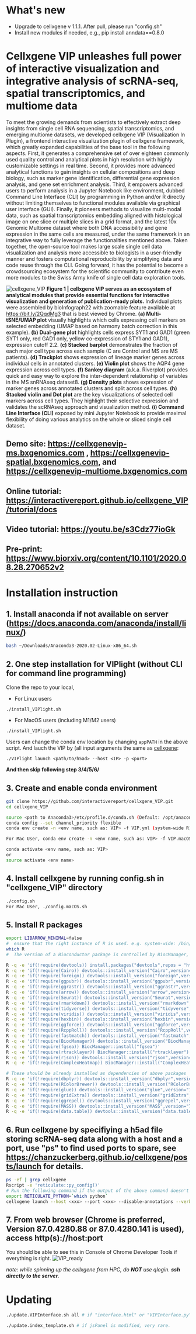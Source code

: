 # What's new
* Upgrade to cellxgene v 1.1.1. After pull, please run "config.sh"
* Install new modules if needed, e.g., pip install anndata==0.8.0

# Cellxgene VIP unleashes full power of interactive visualization and integrative analysis of scRNA-seq, spatial transcriptomics, and multiome data

To meet the growing demands from scientists to effectively extract deep insights from single cell RNA sequencing, spatial transcriptomics, and emerging multiome datasets, we developed cellxgene VIP (Visualization In Plugin), a frontend interactive visualization plugin of cellxgene framework, which greatly expanded capabilities of the base tool in the following aspects. First, it generates a comprehensive set of over eighteen commonly used quality control and analytical plots in high resolution with highly customizable settings in real time. Second, it provides more advanced analytical functions to gain insights on cellular compositions and deep biology, such as marker gene identification, differential gene expression analysis, and gene set enrichment analysis. Third, it empowers advanced users to perform analysis in a Jupyter Notebook like environment, dubbed Command Line Interface (CLI) by programming in Python and/or R directly without limiting themselves to functional modules available via graphical user interface (GUI). Finally, it pioneers methods to visualize multi-modal data, such as spatial transcriptomics embedding aligned with histological image on one slice or multiple slices in a grid format, and the latest 10x Genomic Multiome dataset where both DNA accessibility and gene expression in the same cells are measured, under the same framework in an integrative way to fully leverage the functionalities mentioned above. Taken together, the open-source tool makes large scale single cell data visualization and analysis more accessible to biologists in a user-friendly manner and fosters computational reproducibility by simplifying data and code reuse through the CLI.  Going forward, it has the potential to become a crowdsourcing ecosystem for the scientific community to contribute even more modules to the Swiss Army knife of single cell data exploration tools.

![cellxgene_VIP](https://interactivereport.github.io/cellxgene_VIP/cellxgene_VIP.png?raw=true "cellxgene_VIP")
**Figure 1 | cellxgene VIP serves as an ecosystem of analytical modules that provide essential functions for interactive visualization and generation of publication-ready plots.** Individual plots were assembled by bioInfograph22 with zoomable feature available at https://bit.ly/2QqdMg3 that is best viewed by Chrome.
**(a) Multi-tSNE/UMAP plot** visually highlights which cells expressing cell markers on selected embedding (UMAP
based on harmony batch correction in this example). **(b) Dual-gene plot** highlights cells express SYT1 and GAD1
(green SYT1 only, red GAD1 only, yellow co-expression of STY1 and GAD1), expression cutoff 2.2. **(c) Stacked
barplot** demonstrates the fraction of each major cell type across each sample (C are Control and MS are MS
patients). **(d) Trackplot** shows expression of lineage marker genes across individual cells in annotated clusters.
**(e) Violin plot** shows the AQP4 gene expression across cell types. **(f) Sankey diagram** (a.k.a. Riverplot) provides
quick and easy way to explore the inter-dependent relationship of variables in the MS snRNAseq dataset8. **(g)
Density plots** shows expression of marker genes across annotated clusters and split across cell types. **(h)
Stacked violin and Dot plot** are the key visualizations of selected cell markers across cell types. They highlight
their selective expression and validates the scRNAseq approach and visualization method. **(i) Command Line
Interface (CLI)** exposed by mini Jupyter Notebook to provide maximal flexibility of doing various analytics on the
whole or sliced single cell dataset.

## Demo site: https://cellxgenevip-ms.bxgenomics.com , https://cellxgenevip-spatial.bxgenomics.com, and https://cellxgenevip-multiome.bxgenomics.com

## Online tutorial: https://interactivereport.github.io/cellxgene_VIP/tutorial/docs

## Video tutorial: https://youtu.be/s3Cdz77ioGk

## Pre-print: https://www.biorxiv.org/content/10.1101/2020.08.28.270652v2

# Installation instruction

## 1. Install anaconda if not available on server (https://docs.anaconda.com/anaconda/install/linux/)
``` bash
bash ~/Downloads/Anaconda3-2020.02-Linux-x86_64.sh
```

## 2. One step installation for VIPlight (without CLI for command line programming)
Clone the repo to your local,
- For Linux users
```
./install_VIPlight.sh
```
- For MacOS users (including M1/M2 users)
```
./install_VIPlight.sh
```
Users can change the conda env location by changing ```appPATH``` in the above script.
And lauch the VIP by (all input arguments the same as [cellxgene](https://github.com/chanzuckerberg/cellxgene):
```
./VIPlight launch <path/to/h5ad> --host <IP> -p <port>
```
**And then skip following step 3/4/5/6/**

## 3. Create and enable conda environment
``` bash
git clone https://github.com/interactivereport/cellxgene_VIP.git
cd cellxgene_VIP

source <path to Anaconda3>/etc/profile.d/conda.sh (Default: /opt/anaconda3/etc/profile.d/conda.sh)
conda config --set channel_priority flexible
conda env create -n <env name, such as: VIP> -f VIP.yml (system-wide R) or VIP_conda_R.yml (local R under conda, no root privilege needed)

For Mac User, conda env create -n <env name, such as: VIP> -f VIP.macOS.yml

conda activate <env name, such as: VIP>
or
source activate <env name>
```
## 4. Install cellxgene by running config.sh in "cellxgene_VIP" directory
```bash
./config.sh
For Mac User, ./config.macOS.sh
```
## 5. Install R packages
```bash
export LIBARROW_MINIMAL=false
#  ensure that the right instance of R is used. e.g. system-wide: /bin/R or /usr/bin/R ; local R under conda: ~/.conda/envs/VIP_conda_R/bin/R
which R
#  The version of a Bioconductor package is controlled by BiocManager, whose version is provided

R -q -e 'if(!require(devtools)) install.packages("devtools",repos = "http://cran.us.r-project.org")'
R -q -e 'if(!require(Cairo)) devtools::install_version("Cairo",version="1.5-12",repos = "http://cran.us.r-project.org")'
R -q -e 'if(!require(foreign)) devtools::install_version("foreign",version="0.8-76",repos = "http://cran.us.r-project.org")'
R -q -e 'if(!require(ggpubr)) devtools::install_version("ggpubr",version="0.3.0",repos = "http://cran.us.r-project.org")'
R -q -e 'if(!require(ggrastr)) devtools::install_version("ggrastr",version="0.2.1",repos = "http://cran.us.r-project.org")'
R -q -e 'if(!require(arrow)) devtools::install_version("arrow",version="2.0.0",repos = "http://cran.us.r-project.org")'
R -q -e 'if(!require(Seurat)) devtools::install_version("Seurat",version="3.2.3",repos = "http://cran.us.r-project.org")'
R -q -e 'if(!require(rmarkdown)) devtools::install_version("rmarkdown",version="2.5",repos = "http://cran.us.r-project.org")'
R -q -e 'if(!require(tidyverse)) devtools::install_version("tidyverse",version="1.3.0",repos = "http://cran.us.r-project.org")'
R -q -e 'if(!require(viridis)) devtools::install_version("viridis",version="0.5.1",repos = "http://cran.us.r-project.org")'
R -q -e 'if(!require(hexbin)) devtools::install_version("hexbin",version="1.28.2",repos = "http://cran.us.r-project.org")'
R -q -e 'if(!require(ggforce)) devtools::install_version("ggforce",version="0.3.3",repos = "http://cran.us.r-project.org")'
R -q -e 'if(!require(RcppRoll)) devtools::install_version("RcppRoll",version="0.3.0",repos = "http://cran.r-project.org")'
R -q -e 'if(!require(fastmatch)) devtools::install_version("fastmatch",version="1.1-3",repos = "http://cran.r-project.org")'
R -q -e 'if(!require(BiocManager)) devtools::install_version("BiocManager",version="1.30.10",repos = "http://cran.us.r-project.org")'
R -q -e 'if(!require(fgsea)) BiocManager::install("fgsea")'
R -q -e 'if(!require(rtracklayer)) BiocManager::install("rtracklayer")'
R -q -e 'if(!require(rjson)) devtools::install_version("rjson",version="0.2.20",repos = "https://cran.us.r-project.org")'
R -q -e 'if(!require(ComplexHeatmap)) BiocManager::install("ComplexHeatmap")'

# These should be already installed as dependencies of above packages
R -q -e 'if(!require(dbplyr)) devtools::install_version("dbplyr",version="1.0.2",repos = "http://cran.us.r-project.org")'
R -q -e 'if(!require(RColorBrewer)) devtools::install_version("RColorBrewer",version="1.1-2",repos = "http://cran.us.r-project.org")'
R -q -e 'if(!require(glue)) devtools::install_version("glue",version="1.4.2",repos = "http://cran.us.r-project.org")'
R -q -e 'if(!require(gridExtra)) devtools::install_version("gridExtra",version="2.3",repos = "http://cran.us.r-project.org")'
R -q -e 'if(!require(ggrepel)) devtools::install_version("ggrepel",version="0.8.2",repos = "http://cran.us.r-project.org")'
R -q -e 'if(!require(MASS)) devtools::install_version("MASS",version="7.3-51.6",repos = "http://cran.us.r-project.org")'
R -q -e 'if(!require(data.table)) devtools::install_version("data.table",version="1.13.0",repos = "http://cran.us.r-project.org")'
```
## 6. Run cellxgene by specifiying a h5ad file storing scRNA-seq data along with a host and a port, use "ps" to find used ports to spare, see https://chanzuckerberg.github.io/cellxgene/posts/launch for details.
```bash
ps -ef | grep cellxgene
Rscript -e 'reticulate::py_config()'
# Run the following command if the output of the above command doesn't point to the Python in your env.
export RETICULATE_PYTHON=`which python`
cellxgene launch --host <xxx> --port <xxx> --disable-annotations --verbose <h5ad file>
```
## 7. From web browser (Chrome is preferred, Version 87.0.4280.88 or 87.0.4280.141 is used), access http(s)://host:port

You should be able to see this in Console of Chrome Developer Tools if everything is right.
![VIP_ready](https://user-images.githubusercontent.com/29576524/92059839-46482d00-ed60-11ea-8890-8e1b513a1656.png)

*note: while spinning up the cellxgene from HPC, do **NOT** use qlogin. **ssh directly to the server**.*

# Updating
```bash
./update.VIPInterface.sh all # if "interface.html" or "VIPInterface.py" is modified or new source code needs to go to right location, often.

./update.index_template.sh # if jsPanel is modified, very rare.
```
